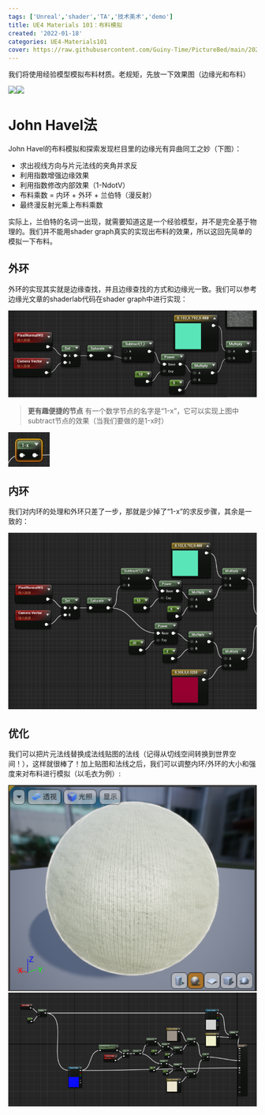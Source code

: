 ```yaml
---
tags: ['Unreal','shader','TA','技术美术','demo']
title: UE4 Materials 101：布料模拟
created: '2022-01-18'
categories: UE4-Materials101
cover: https://raw.githubusercontent.com/Guiny-Time/PictureBed/main/20220119040418.png
---
```


我们将使用经验模型模拟布料材质。老规矩，先放一下效果图（边缘光和布料）

<img src="https://raw.githubusercontent.com/Guiny-Time/PictureBed/main/%E8%8F%B2%E6%B6%85%E5%B0%94UE4.gif"/><img src="https://raw.githubusercontent.com/Guiny-Time/PictureBed/main/%E6%AF%9B%E8%A1%A3.gif"/>

# John Havel法
John Havel的布料模拟和探索发现栏目里的边缘光有异曲同工之妙（下图）：
- 求出视线方向与片元法线的夹角并求反
- 利用指数增强边缘效果
- 利用指数修改内部效果（1-NdotV）
- 布料乘数 = 内环 + 外环 + 兰伯特（漫反射）
- 最终漫反射光乘上布料乘数

实际上，兰伯特的名词一出现，就需要知道这是一个经验模型，并不是完全基于物理的。我们并不能用shader graph真实的实现出布料的效果，所以这回先简单的模拟一下布料。


## 外环
外环的实现其实就是边缘查找，并且边缘查找的方式和边缘光一致。我们可以参考边缘光文章的shaderlab代码在shader graph中进行实现：

<img src="https://raw.githubusercontent.com/Guiny-Time/PictureBed/main/20220119023039.png"/>

> **更有趣便捷的节点**
有一个数学节点的名字是“1-x”，它可以实现上图中subtract节点的效果（当我们要做的是1-x时）
<img src="https://raw.githubusercontent.com/Guiny-Time/PictureBed/main/20220119022709.png"/>

## 内环
我们对内环的处理和外环只差了一步，那就是少掉了“1-x”的求反步骤，其余是一致的：

<img src="https://raw.githubusercontent.com/Guiny-Time/PictureBed/main/20220119023744.png"/>

## 优化
我们可以把片元法线替换成法线贴图的法线（记得从切线空间转换到世界空间！），这样就很棒了！加上贴图和法线之后，我们可以调整内环/外环的大小和强度来对布料进行模拟（以毛衣为例）:

<img src="https://raw.githubusercontent.com/Guiny-Time/PictureBed/main/20220119035349.png"/>
<img src="https://raw.githubusercontent.com/Guiny-Time/PictureBed/main/20220119035702.png"/>
